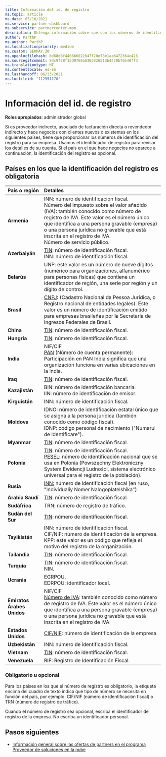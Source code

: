 ```yaml
---
title: Información del id. de registro
ms.topic: article
ms.date: 05/10/2021
ms.service: partner-dashboard
ms.subservice: partnercenter-mpn
description: Obtenga información sobre qué son los números de identificación del registro y si son obligatorios para su país.
author: ParthP
ms.author: ParthP
ms.localizationpriority: medium
ms.custom: SEOMAY.20
ms.openlocfilehash: bd68d6f446666022647f20e78e1aa6472364c426
ms.sourcegitcommit: 8dc9f28f15d9760a8363826513b4470b76b40ff3
ms.translationtype: HT
ms.contentlocale: es-ES
ms.lasthandoff: 06/23/2021
ms.locfileid: "112551170"
---
```

# <a name="registration-id-number-information"></a>Información del id. de registro

**Roles apropiados**: administrador global
 
Si es proveedor indirecto, asociado de facturación directa o revendedor indirecto y hace negocios con clientes nuevos o existentes en los siguientes países, tiene que proporcionar los números de identificación del registro para su empresa. Usamos el identificador de registro para revisar los detalles de su cuenta. Si el país en el que hace negocios no aparece a continuación, la identificación del registro es opcional.

## <a name="countries-where-registration-id-is-required"></a>Países en los que la identificación del registro es obligatoria

| **País o región** | **Detalles** |
|:--|:--|
| **Armenia** | INN: número de identificación fiscal.<br>Número del impuesto sobre el valor añadido (IVA): también conocido como número de registro de IVA. Este valor es el número único que identifica a una persona gravable (empresa) o una persona jurídica no gravable que está inscrita en el registro de IVA.<br>Número de servicio público. |
| **Azerbaiyán**  | [TIN](http://www.oecd.org/tax/automatic-exchange/crs-implementation-and-assistance/tax-identification-numbers/Azerbaijan-TIN.pdf): número de identificación fiscal.<br>INN: número de identificación fiscal. |
| **Belarús**  | UNP: este valor es un número de nueve dígitos (numérico para organizaciones, alfanumérico para personas físicas) que contiene un identificador de región, una serie por región y un dígito de control. |
|**Brasil** | [CNPJ](http://www.oecd.org/tax/automatic-exchange/crs-implementation-and-assistance/tax-identification-numbers/Brazil-TIN.pdf): (Cadastro Nacional da Pessoa Jurídica, o Registro nacional de entidades legales). Este valor es un número de identificación emitido para empresas brasileñas por la Secretaría de Ingresos Federales de Brasil.  |
| **China** | [TIN](http://www.oecd.org/tax/automatic-exchange/crs-implementation-and-assistance/tax-identification-numbers/China-TIN.pdf): número de identificación fiscal. |
| **Hungría**  | [TIN](http://www.oecd.org/tax/automatic-exchange/crs-implementation-and-assistance/tax-identification-numbers/Hungary-TIN.pdf): número de identificación fiscal. |
| **India** | NIF/CIF<br>[PAN](http://www.oecd.org/tax/automatic-exchange/crs-implementation-and-assistance/tax-identification-numbers/India-TIN.pdf) (Número de cuenta permanente): Participación en PAN India significa que una organización funciona en varias ubicaciones en la India. |
| **Iraq** | [TIN](http://www.oecd.org/tax/automatic-exchange/crs-implementation-and-assistance/tax-identification-numbers/): número de identificación fiscal. |
| **Kazajistán**  | BIN: número de identificación bancaria.<br>IIN: número de identificación de emisor. |
| **Kirguistán**  | INN: número de identificación fiscal. |
| **Moldova**  | IDNO: número de identificación estatal único que se asigna a la persona jurídica (también conocido como código fiscal).<br>IDNP: código personal de nacimiento ("Numarul de Identificare"). |
| **Myanmar** | [TIN](http://www.oecd.org/tax/automatic-exchange/crs-implementation-and-assistance/tax-identification-numbers/): número de identificación fiscal. |
| **Polonia**  | [TIN](http://www.oecd.org/tax/automatic-exchange/crs-implementation-and-assistance/tax-identification-numbers/Poland-TIN.pdf): número de identificación fiscal.<br>[PESEL](http://www.oecd.org/tax/automatic-exchange/crs-implementation-and-assistance/tax-identification-numbers/Poland-TIN.pdf): número de identificación nacional que se usa en Polonia (Powszechny Elektroniczny System Ewidencji Ludności, sistema electrónico universal para el registro de la población). |
| **Rusia**  | [INN:](http://www.oecd.org/tax/automatic-exchange/crs-implementation-and-assistance/tax-identification-numbers/Russia-TIN.pdf) número de identificación fiscal (en ruso, "Individualiy Nomer Nalogoplatelshika") | 
| **Arabia Saudí** | [TIN](http://www.oecd.org/tax/automatic-exchange/crs-implementation-and-assistance/tax-identification-numbers/Saudi-Arabia-TIN.pdf): número de identificación fiscal. |
| **Sudáfrica** | TRN: número de registro de tráfico. |
| **Sudán del Sur** | [TIN](http://www.oecd.org/tax/automatic-exchange/crs-implementation-and-assistance/tax-identification-numbers/): número de identificación fiscal. |
| **Tayikistán**  | INN: número de identificación fiscal.<br>CIF/NIF: número de identificación de la empresa.<br>KPP: este valor es un código que refleja el motivo del registro de la organización. |
| **Tailandia** | [TIN](http://www.oecd.org/tax/automatic-exchange/crs-implementation-and-assistance/tax-identification-numbers/): número de identificación fiscal. |
| **Turquía** | [TIN](http://www.oecd.org/tax/automatic-exchange/crs-implementation-and-assistance/tax-identification-numbers/Turkey-TIN.pdf): número de identificación fiscal.<br>NIN. |
| **Ucrania**  | EGRPOU.<br>EDRPOU: identificador local. |
| **Emiratos Árabes Unidos** | NIF/CIF<br>[Número de IVA](http://www.oecd.org/tax/automatic-exchange/crs-implementation-and-assistance/tax-identification-numbers/UAE-TIN.pdf): también conocido como número de registro de IVA. Este valor es el número único que identifica a una persona gravable (empresa) o una persona jurídica no gravable que está inscrita en el registro de IVA. |
| **Estados Unidos** | [CIF/NIF](https://irs.ein-forms-gov.com/?keyword=employer%20identification%20number&source=Google&network=o&device=c&devicemodel=&mobile=&adposition%5d&targetid=kwd-81501461534755:loc-190&msclkid=458d3159f6051392f5286e8e75ed79ce): número de identificación de la empresa. |
| **Uzbekistán**  | INN: número de identificación fiscal. |
| **Vietnam** | [TIN](http://www.oecd.org/tax/automatic-exchange/crs-implementation-and-assistance/tax-identification-numbers/): número de identificación fiscal. |
| **Venezuela** | RIF: Registro de Identificación Fiscal. |  

### <a name="mandatory-or-optional"></a>Obligatorio u opcional
 
Para los países en los que el número de registro es obligatorio, la etiqueta encima del cuadro de texto indica qué tipo de número se necesita en función del país, por ejemplo: CIF/NIF (número de identificación fiscal) o TRN (número de registro de tráfico).

Cuando el número de registro sea opcional, escriba el identificador de registro de la empresa. No escriba un identificador personal.

## <a name="next-steps"></a>Pasos siguientes

- [Información general sobre las ofertas de partners en el programa Proveedor de soluciones en la nube](csp-offers.md)
